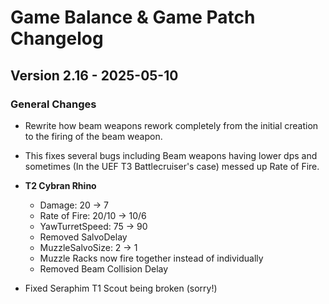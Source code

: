 # Game Balance & Game Patch Changelog

## Version 2.16 - 2025-05-10
### General Changes
- Rewrite how beam weapons rework completely from the initial creation to the firing of the beam weapon.
- This fixes several bugs including Beam weapons having lower dps and sometimes (In the UEF T3 Battlecruiser's case) messed up Rate of Fire.

- **T2 Cybran Rhino**
    - Damage: 20 -> 7
    - Rate of Fire: 20/10 -> 10/6
    - YawTurretSpeed: 75 -> 90
    - Removed SalvoDelay
    - MuzzleSalvoSize: 2 -> 1
    - Muzzle Racks now fire together instead of individually
    - Removed Beam Collision Delay
- Fixed Seraphim T1 Scout being broken (sorry!)